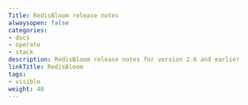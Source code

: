 ```yaml
---
Title: RedisBloom release notes
alwaysopen: false
categories:
- docs
- operate
- stack
description: RedisBloom release notes for version 2.6 and earlier
linkTitle: RedisBloom
tags:
- visible
weight: 40
---
```

